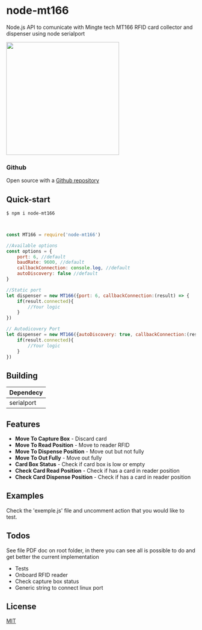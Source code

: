 # node-mt166
Node.js API to comunicate with Mingte tech MT166 RFID card collector and dispenser using node serialport 

<img width="300px" src="https://github.com/myTapp/mt166-js/blob/master/card-collector-dispenser-MT166-RF-for-both.jpg?raw=true"></img>

### Github
Open source with a [Github repository]

## Quick-start

```sh
$ npm i node-mt166
```

```javascript


const MT166 = require('node-mt166')

//Available options
const options = {
    port: 6, //default
    baudRate: 9600, //default
    callbackConnection: console.log, //default 
    autoDiscovery: false //default
}

//Static port
let dispenser = new MT166({port: 6, callbackConnection:(result) => {
    if(result.connected){
        //Your logic
    }
})

// Autodicovery Port 
let dispenser = new MT166({autoDiscovery: true, callbackConnection:(result) => {
    if(result.connected){
        //Your logic
    }
})


```

## Building

| Dependecy  |
| ------  |
| serialport |

## Features

  - **Move To Capture Box** - Discard card
  - **Move To Read Position** - Move to reader RFID
  - **Move To Dispense Position** - Move out but not fully
  - **Move To Out Fully** - Move out fully
  - **Card Box Status** - Check if card box is low or empty
  - **Check Card Read Position** - Check if has a card in reader position
  - **Check Card Dispense Position** - Check if has a card in reader position


## Examples

Check the 'exemple.js' file and uncomment action that you would like to test.

## Todos

See file PDF doc on root folder, in there you can see all is possible to do and get better the current implementation

 - Tests
 - Onboard RFID reader
 - Check capture box status
 - Generic string to connect linux port

License
----

[MIT](https://choosealicense.com/licenses/mit/)

[Github repository]: <https://github.com/Leandro1992/node-mt166>